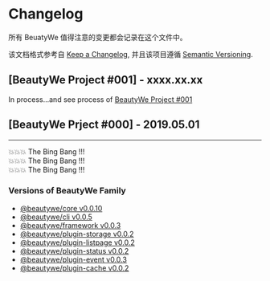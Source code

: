 # Changelog

所有 BeuatyWe 值得注意的变更都会记录在这个文件中。

该文档格式参考自 [Keep a Changelog](https://keepachangelog.com/en/1.0.0/),
并且该项目遵循 [Semantic Versioning](https://semver.org/spec/v2.0.0.html).

## [BeautyWe Project #001] - xxxx.xx.xx

In process...and see process of [BeautyWe Project #001](https://github.com/orgs/beautywe/projects/1)

## [BeautyWe Prject #000] - 2019.05.01

--------

💥💥💥 The Bing Bang !!!     
💥💥💥 The Bing Bang !!!     
💥💥💥 The Bing Bang !!!    

### Versions of BeautyWe Family
- [@beautywe/core v0.0.10](https://www.npmjs.com/package/@beautywe/core/v/0.0.10)
- [@beautywe/cli v0.0.5](https://www.npmjs.com/package/@beautywe/cli/v/0.0.5)
- [@beautywe/framework v0.0.3](https://www.npmjs.com/package/@beautywe/framework/v/0.0.3)
- [@beautywe/plugin-storage v0.0.2](https://www.npmjs.com/package/@beautywe/plugin-storage/v/0.0.2)
- [@beautywe/plugin-listpage v0.0.2](https://www.npmjs.com/package/@beautywe/plugin-listpage/v/0.0.2)
- [@beautywe/plugin-status v0.0.2](https://www.npmjs.com/package/@beautywe/plugin-status/v/0.0.2)
- [@beautywe/plugin-event v0.0.3](https://www.npmjs.com/package/@beautywe/plugin-event/v/0.0.3)
- [@beautywe/plugin-cache v0.0.2](https://www.npmjs.com/package/@beautywe/plugin-cache/v/0.0.2)

